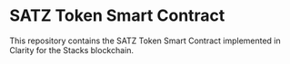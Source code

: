 # SATZ Token Smart Contract
This repository contains the SATZ Token Smart Contract implemented in Clarity for the Stacks blockchain.
